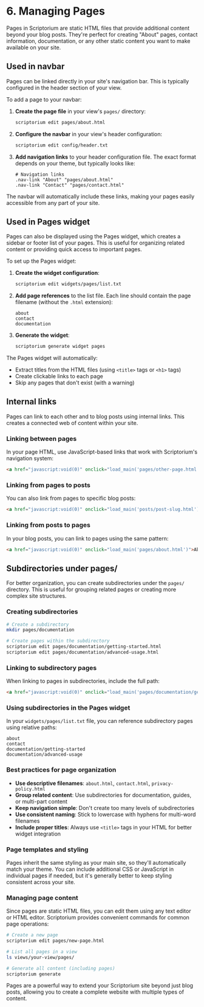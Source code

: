 # 6. Managing Pages

Pages in Scriptorium are static HTML files that provide additional content beyond your blog posts. They're perfect for creating "About" pages, contact information, documentation, or any other static content you want to make available on your site.

## Used in navbar

Pages can be linked directly in your site's navigation bar. This is typically configured in the header section of your view.

To add a page to your navbar:

1. **Create the page file** in your view's `pages/` directory:
   ```bash
   scriptorium edit pages/about.html
   ```

2. **Configure the navbar** in your view's header configuration:
   ```bash
   scriptorium edit config/header.txt
   ```

3. **Add navigation links** to your header configuration file. The exact format depends on your theme, but typically looks like:
   ```
   # Navigation links
   .nav-link "About" "pages/about.html"
   .nav-link "Contact" "pages/contact.html"
   ```

The navbar will automatically include these links, making your pages easily accessible from any part of your site.

## Used in Pages widget

Pages can also be displayed using the Pages widget, which creates a sidebar or footer list of your pages. This is useful for organizing related content or providing quick access to important pages.

To set up the Pages widget:

1. **Create the widget configuration**:
   ```bash
   scriptorium edit widgets/pages/list.txt
   ```

2. **Add page references** to the list file. Each line should contain the page filename (without the `.html` extension):
   ```
   about
   contact
   documentation
   ```

3. **Generate the widget**:
   ```bash
   scriptorium generate widget pages
   ```

The Pages widget will automatically:
- Extract titles from the HTML files (using `<title>` tags or `<h1>` tags)
- Create clickable links to each page
- Skip any pages that don't exist (with a warning)

## Internal links

Pages can link to each other and to blog posts using internal links. This creates a connected web of content within your site.

### Linking between pages

In your page HTML, use JavaScript-based links that work with Scriptorium's navigation system:

```html
<a href="javascript:void(0)" onclick="load_main('pages/other-page.html')">Link to Another Page</a>
```

### Linking from pages to posts

You can also link from pages to specific blog posts:

```html
<a href="javascript:void(0)" onclick="load_main('posts/post-slug.html')">Link to Blog Post</a>
```

### Linking from posts to pages

In your blog posts, you can link to pages using the same pattern:

```html
<a href="javascript:void(0)" onclick="load_main('pages/about.html')">About Us</a>
```

## Subdirectories under pages/

For better organization, you can create subdirectories under the `pages/` directory. This is useful for grouping related pages or creating more complex site structures.

### Creating subdirectories

```bash
# Create a subdirectory
mkdir pages/documentation

# Create pages within the subdirectory
scriptorium edit pages/documentation/getting-started.html
scriptorium edit pages/documentation/advanced-usage.html
```

### Linking to subdirectory pages

When linking to pages in subdirectories, include the full path:

```html
<a href="javascript:void(0)" onclick="load_main('pages/documentation/getting-started.html')">Getting Started</a>
```

### Using subdirectories in the Pages widget

In your `widgets/pages/list.txt` file, you can reference subdirectory pages using relative paths:

```
about
contact
documentation/getting-started
documentation/advanced-usage
```

### Best practices for page organization

- **Use descriptive filenames**: `about.html`, `contact.html`, `privacy-policy.html`
- **Group related content**: Use subdirectories for documentation, guides, or multi-part content
- **Keep navigation simple**: Don't create too many levels of subdirectories
- **Use consistent naming**: Stick to lowercase with hyphens for multi-word filenames
- **Include proper titles**: Always use `<title>` tags in your HTML for better widget integration

### Page templates and styling

Pages inherit the same styling as your main site, so they'll automatically match your theme. You can include additional CSS or JavaScript in individual pages if needed, but it's generally better to keep styling consistent across your site.

### Managing page content

Since pages are static HTML files, you can edit them using any text editor or HTML editor. Scriptorium provides convenient commands for common page operations:

```bash
# Create a new page
scriptorium edit pages/new-page.html

# List all pages in a view
ls views/your-view/pages/

# Generate all content (including pages)
scriptorium generate
```

Pages are a powerful way to extend your Scriptorium site beyond just blog posts, allowing you to create a complete website with multiple types of content. 